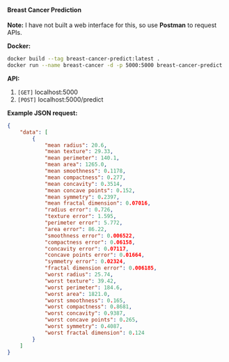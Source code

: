 #### Breast Cancer Prediction
**Note:** I have not built a web interface for this, so use **Postman** to request APIs.

**Docker:**
```bash
docker build --tag breast-cancer-predict:latest .
docker run --name breast-cancer -d -p 5000:5000 breast-cancer-predict  
```
**API:**
1. `[GET]` localhost:5000
2. `[POST]` localhost:5000/predict

**Example JSON request:**
```JSON
{
    "data": [
        {
            "mean radius": 20.6,
            "mean texture": 29.33,
            "mean perimeter": 140.1,
            "mean area": 1265.0,
            "mean smoothness": 0.1178,
            "mean compactness": 0.277,
            "mean concavity": 0.3514,
            "mean concave points": 0.152,
            "mean symmetry": 0.2397,
            "mean fractal dimension": 0.07016,
            "radius error": 0.726,
            "texture error": 1.595,
            "perimeter error": 5.772,
            "area error": 86.22,
            "smoothness error": 0.006522,
            "compactness error": 0.06158,
            "concavity error": 0.07117,
            "concave points error": 0.01664,
            "symmetry error": 0.02324,
            "fractal dimension error": 0.006185,
            "worst radius": 25.74,
            "worst texture": 39.42,
            "worst perimeter": 184.6,
            "worst area": 1821.0,
            "worst smoothness": 0.165,
            "worst compactness": 0.8681,
            "worst concavity": 0.9387,
            "worst concave points": 0.265,
            "worst symmetry": 0.4087,
            "worst fractal dimension": 0.124
        }
    ]
}
```
